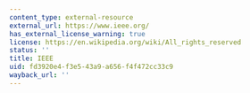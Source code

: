 ```yaml
---
content_type: external-resource
external_url: https://www.ieee.org/
has_external_license_warning: true
license: https://en.wikipedia.org/wiki/All_rights_reserved
status: ''
title: IEEE
uid: fd3920e4-f3e5-43a9-a656-f4f472cc33c9
wayback_url: ''
---
```

